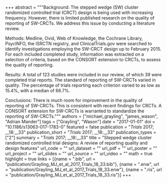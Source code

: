 +++
abstract = """Background: The stepped wedge (SW) cluster randomized controlled trial (CRCT) design is being used with increasing frequency. However, there is limited published research on the quality of reporting of SW-CRCTs. We address this issue by conducting a literature review.

Methods: Medline, Ovid, Web of Knowledge, the Cochrane Library, PsycINFO, the ISRCTN registry, and ClinicalTrials.gov were searched to identify investigations employing the SW-CRCT design up to February 2015. For each included completed study, information was extracted on a selection of criteria, based on the CONSORT extension to CRCTs, to assess the quality of reporting.

Results: A total of 123 studies were included in our review, of which 39 were completed trial reports. The standard of reporting of SW-CRCTs varied in quality. The percentage of trials reporting each criterion varied to as low as 15.4%, with a median of 66.7%.

Conclusions: There is much room for improvement in the quality of reporting of SW-CRCTs. This is consistent with recent findings for CRCTs. A CONSORT extension for SW-CRCTs is warranted to standardize the reporting of SW-CRCTs."""
authors = ["michael_grayling", "james_wason", "Adrian Mander"]
tags = ["Grayling", "Wason"]
date = "2017-01-01"
doi = "10.1186/s13063-017-1783-0"
featured = false
publication = "*Trials* 2017; __18:__33"
publication_short = "*Trials* 2017; __18:__33"
publication_types = ["2"]
summary = "*Trials* 2017; __18:__33"
title = "Stepped wedge cluster randomized controlled trial designs: A review of reporting quality and design features"
url_code = ""
url_dataset = ""
url_pdf = ""
url_poster = ""
url_project = ""
url_slides = ""
url_source = ""
url_video = ""
math = true
highlight = true
links = [{name = ".bib", url = "publication/Grayling_MJ_et_al_2017_Trials_18_33.bib"}, {name = ".enw", url = "publication/Grayling_MJ_et_al_2017_Trials_18_33.enw"}, {name = ".ris", url = "publication/Grayling_MJ_et_al_2017_Trials_18_33.ris"}]
+++

